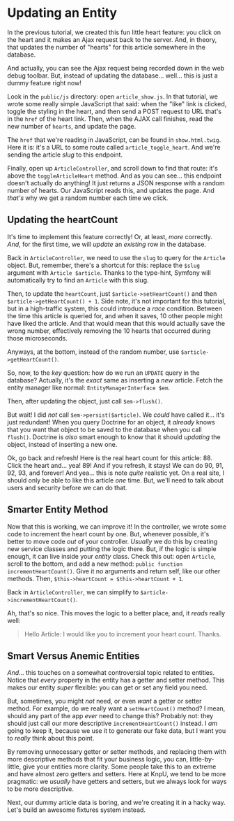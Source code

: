 # Updating an Entity

In the previous tutorial, we created this fun little heart feature: you click on
the heart and it makes an Ajax request back to the server. And, in theory, that
updates the number of "hearts" for this article somewhere in the database.

And actually, you can see the Ajax request being recorded down in the web debug
toolbar. But, instead of updating the database... well... this is just a dummy
feature right now!

Look in the `public/js` directory: open `article_show.js`. In that tutorial, we
wrote some really simple JavaScript that said: when the "like" link is clicked,
toggle the styling in the heart, and then send a POST request to URL that's in
the `href` of the heart link. Then, when the AJAX call finishes, read the new
number of `hearts`, and update the page.

The `href` that we're reading in JavaScript, can be found in `show.html.twig`.
Here it is: it's a URL to some route called `article_toggle_heart`. And we're
sending the article *slug* to this endpoint.

Finally, open up `ArticleController`, and scroll down to find that route: it's
above the `toggleArticleHeart` method. And as you can see... this endpoint doesn't
actually do anything! It just returns a JSON response with a random number of hearts.
Our JavaScript reads this, and updates the page. And *that's* why we get a random
number each time we click.

## Updating the heartCount

It's time to implement this feature correctly! Or, at least, *more* correctly.
*And*, for the first time, we will *update* an *existing* row in the database.

Back in `ArticleController`, we need to use the `slug` to query for the `Article`
object. But, remember, there's a shortcut for this: replace the `$slug` argument
with `Article $article`. Thanks to the type-hint, Symfony will automatically try
to find an `Article` with this slug.

Then, to update the `heartCount`, just `$article->setHeartCount()` and then
`$article->getHeartCount() + 1`. Side note, it's not important for this tutorial,
but in a high-traffic system, this could introduce a *race* condition. Between the
time this article is queried for, and when it saves, 10 other people might have
liked the article. And that would mean that this would actually save the wrong number,
effectively removing the 10 hearts that occurred during those microseconds.

Anyways, at the bottom, instead of the random number, use `$article->getHeartCount()`.

So, now, to the *key* question: how do we run an `UPDATE` query in the database?
Actually, it's the *exact* same as inserting a *new* article. Fetch the entity
manager like normal: `EntityManagerInterface $em`.

Then, after updating the object, just call `$em->flush()`.

But wait! I did *not* call `$em->persist($article)`. We *could* have called it...
it's just redundant! When you query Doctrine for an object, it *already* knows that
you want that object to be saved to the database when you call `flush()`. Doctrine
is *also* smart enough to know that it should *updating* the object, instead of
inserting a new one.

Ok, go back and refresh! Here is the real heart count for this article: 88. Click
the heart and... yea! 89! And if you refresh, it stays! We can do 90, 91, 92, 93,
and forever! And yea... this is note *quite* realistic yet. On a real site, I should
only be able to like this article *one* time. But, we'll need to talk about users
and security before we can do that.

## Smarter Entity Method

Now that this is working, we can improve it! In the controller, we wrote some code
to increment the heart count by one. But, whenever possible, it's better to move
code *out* of your controller. *Usually* we do this by creating new service classes
and putting the logic there. But, if the logic is simple enough, it can live inside
your *entity* class. Check this out: open `Article`, scroll to the bottom, and add
a new method: `public function incrementHeartCount()`. Give it no arguments and
return self, like our other methods. Then, `$this->heartCount = $this->heartCount + 1`.

Back in `ArticleController`, we can simplify to `$article->incrementHeartCount()`.

Ah, that's so nice. This moves the logic to a better place, and, it *reads* really
well: 

> Hello Article: I would like you to increment your heart count. Thanks.

## Smart Versus Anemic Entities

*And*... this touches on a somewhat controversial topic related to entities. Notice
that *every* property in the entity has a getter and setter method. This makes
our entity *super* flexible: you can get or set any field you need.

But, sometimes, you might *not* need, or even *want* a getter or setter method.
For example, do we really want a `setHeartCount()` method? I mean, should any part
of the app *ever* need to change this? Probably not: they should just call our
more descriptive `incrementHeartCount()` instead. I *am* going to keep it, because
we use it to generate our fake data, but I want you to *really* think about this
point.

By removing unnecessary getter or setter methods, and replacing them with more
descriptive methods that fit your business logic, you can, little-by-little, give
your entities more clarity. Some people take this to an extreme and have almost
zero getters and setters. Here at KnpU, we tend to be more pragmatic: we *usually*
have getters and setters, but we always look for ways to be more descriptive.

Next, our dummy article data is boring, and we're creating it in a hacky way.
Let's build an awesome fixtures system instead.
